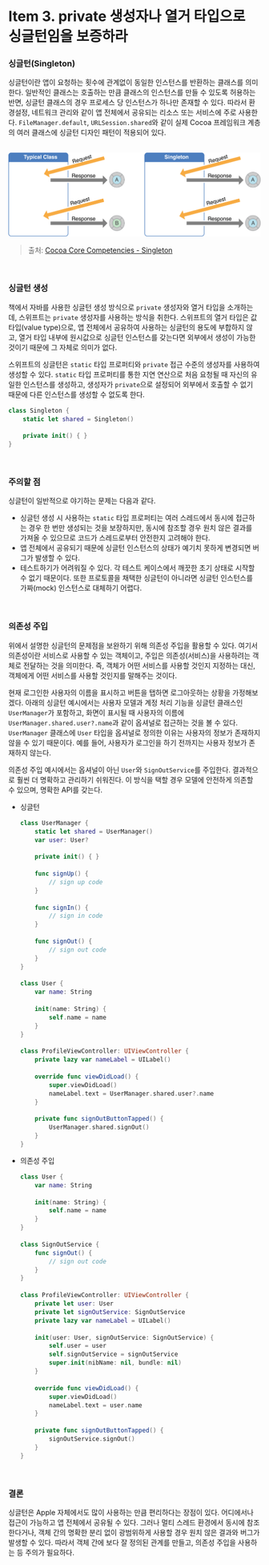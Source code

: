 # Item 3. private 생성자나 열거 타입으로 싱글턴임을 보증하라

### 싱글턴(Singleton)

싱글턴이란 앱이 요청하는 횟수에 관계없이 동일한 인스턴스를 반환하는 클래스를 의미한다. 일반적인 클래스는 호출하는 만큼 클래스의 인스턴스를 만들 수 있도록 허용하는 반면, 싱글턴 클래스의 경우 프로세스 당 인스턴스가 하나만 존재할 수 있다. 따라서 환경설정, 네트워크 관리와 같이 앱 전체에서 공유되는 리소스 또는 서비스에 주로 사용한다. `FileManager.default`, `URLSession.shared`와 같이 실제 Cocoa 프레임워크 계층의 여러 클래스에 싱글턴 디자인 패턴이 적용되어 있다.

<br>

<img src="resources/item3-singleton.png" width="800">

> 출처: [Cocoa Core Competencies - Singleton](https://developer.apple.com/library/archive/documentation/General/Conceptual/DevPedia-CocoaCore/Singleton.html)

<br>

### 싱글턴 생성

책에서 자바를 사용한 싱글턴 생성 방식으로 `private` 생성자와 열거 타입을 소개하는데, 스위프트는 `private` 생성자를 사용하는 방식을 취한다. 스위프트의 열거 타입은 값 타입(value type)으로, 앱 전체에서 공유하여 사용하는 싱글턴의 용도에 부합하지 않고, 열거 타입 내부에 원시값으로 싱글턴 인스턴스를 갖는다면 외부에서 생성이 가능한 것이기 때문에 그 자체로 의미가 없다.

스위프트의 싱글턴은 `static` 타입 프로퍼티와 `private` 접근 수준의 생성자를 사용하여 생성할 수 있다. `static` 타입 프로퍼티를 통한 지연 연산으로 처음 요청될 때 자신의 유일한 인스턴스를 생성하고, 생성자가 `private`으로 설정되어 외부에서 호출할 수 없기 때문에 다른 인스턴스를 생성할 수 없도록 한다.

```swift
class Singleton {
    static let shared = Singleton()

    private init() { }
}
```

<br>

### 주의할 점

싱글턴이 일반적으로 야기하는 문제는 다음과 같다.

- 싱글턴 생성 시 사용하는 `static` 타입 프로퍼티는 여러 스레드에서 동시에 접근하는 경우 한 번만 생성되는 것을 보장하지만, 동시에 참조할 경우 원치 않은 결과를 가져올 수 있으므로 코드가 스레드로부터 안전한지 고려해야 한다.
- 앱 전체에서 공유되기 때문에 싱글턴 인스턴스의 상태가 예기치 못하게 변경되면 버그가 발생할 수 있다.
- 테스트하기가 어려워질 수 있다. 각 테스트 케이스에서 깨끗한 초기 상태로 시작할 수 없기 때문이다. 또한 프로토콜을 채택한 싱글턴이 아니라면 싱글턴 인스턴스를 가짜(mock) 인스턴스로 대체하기 어렵다.

<br>

### 의존성 주입

위에서 설명한 싱글턴의 문제점을 보완하기 위해 의존성 주입을 활용할 수 있다. 여기서 의존성이란 서비스로 사용할 수 있는 객체이고, 주입은 의존성(서비스)을 사용하려는 객체로 전달하는 것을 의미한다. 즉, 객체가 어떤 서비스를 사용할 것인지 지정하는 대신, 객체에게 어떤 서비스를 사용할 것인지를 말해주는 것이다.

현재 로그인한 사용자의 이름을 표시하고 버튼을 탭하면 로그아웃하는 상황을 가정해보겠다. 아래의 싱글턴 예시에서는 사용자 모델과 계정 처리 기능을 싱글턴 클래스인 `UserManager`가 포함하고, 화면이 표시될 때 사용자의 이름에 `UserManager.shared.user?.name`과 같이 옵셔널로 접근하는 것을 볼 수 있다. `UserManager` 클래스에 `User` 타입을 옵셔널로 정의한 이유는 사용자의 정보가 존재하지 않을 수 있기 때문이다. 예를 들어, 사용자가 로그인을 하기 전까지는 사용자 정보가 존재하지 않는다.

의존성 주입 예시에서는 옵셔널이 아닌 `User`와 `SignOutService`를 주입한다. 결과적으로 훨씬 더 명확하고 관리하기 쉬워진다. 이 방식을 택할 경우 모델에 안전하게 의존할 수 있으며, 명확한 API를 갖는다.

- 싱글턴

  ```swift
  class UserManager {
      static let shared = UserManager()
      var user: User?

      private init() { }

      func signUp() {
          // sign up code
      }

      func signIn() {
          // sign in code
      }

      func signOut() {
          // sign out code
      }
  }

  class User {
      var name: String

      init(name: String) {
          self.name = name
      }
  }

  class ProfileViewController: UIViewController {
      private lazy var nameLabel = UILabel()

      override func viewDidLoad() {
          super.viewDidLoad()
          nameLabel.text = UserManager.shared.user?.name
      }

      private func signOutButtonTapped() {
          UserManager.shared.signOut()
      }
  }
  ```

- 의존성 주입

  ```swift
  class User {
      var name: String

      init(name: String) {
          self.name = name
      }
  }
  
  class SignOutService {
      func signOut() {
          // sign out code
      }
  }

  class ProfileViewController: UIViewController {
      private let user: User
      private let signOutService: SignOutService
      private lazy var nameLabel = UILabel()

      init(user: User, signOutService: SignOutService) {
          self.user = user
          self.signOutService = signOutService
          super.init(nibName: nil, bundle: nil)
      }

      override func viewDidLoad() {
          super.viewDidLoad()
          nameLabel.text = user.name
      }

      private func signOutButtonTapped() {
          signOutService.signOut()
      }
  }
  ```

<br>

### 결론

싱글턴은 Apple 자체에서도 많이 사용하는 만큼 편리하다는 장점이 있다. 어디에서나 접근이 가능하고 앱 전체에서 공유될 수 있다. 그러나 멀티 스레드 환경에서 동시에 참조한다거나, 객체 간의 명확한 분리 없이 광범위하게 사용할 경우 원치 않은 결과와 버그가 발생할 수 있다. 따라서 객체 간에 보다 잘 정의된 관계를 만들고, 의존성 주입을 사용하는 등 주의가 필요하다.
